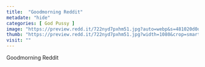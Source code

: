 ```yaml
---
title:  "Goodmorning Reddit"
metadate: "hide"
categories: [ God Pussy ]
image: "https://preview.redd.it/722nyd7pxhm51.jpg?auto=webp&s=481020d0da1dad23d8ff5be0a357b8c291704b25"
thumb: "https://preview.redd.it/722nyd7pxhm51.jpg?width=1080&crop=smart&auto=webp&s=4f3f81f946518f7d94155ac218c6dbce03f1425e"
visit: ""
---
```

Goodmorning Reddit
